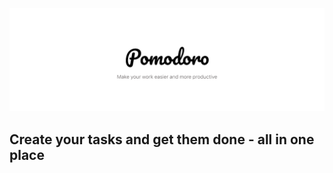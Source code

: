 ![Pomodoro Logo](https://github.com/nithinmanoj10/Genskill-Project/blob/main/Design%20Images/Pomodoro%20logo.png?raw=true)

## Create your tasks and get them done - all in one place

<!-- <p>Follow</p> -->

